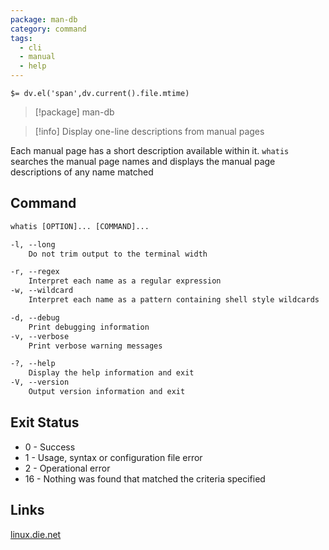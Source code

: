 ```yaml
---
package: man-db
category: command
tags:
  - cli
  - manual
  - help
---
```


`$= dv.el('span',dv.current().file.mtime)`
> [!package] man-db

> [!info] Display one-line descriptions from manual pages

Each manual page has a short description available within it. ``whatis`` searches the manual page names and displays the manual page descriptions of any name matched

## Command
```txt
whatis [OPTION]... [COMMAND]...

-l, --long
	Do not trim output to the terminal width

-r, --regex
	Interpret each name as a regular expression
-w, --wildcard
	Interpret each name as a pattern containing shell style wildcards

-d, --debug
	Print debugging information
-v, --verbose
	Print verbose warning messages

-?, --help
	Display the help information and exit 
-V, --version
	Output version information and exit
```

## Exit Status
- 0 - Success
- 1 - Usage, syntax or configuration file error
- 2 - Operational error
- 16 - Nothing was found that matched the criteria specified

## Links
[linux.die.net](https://linux.die.net/man/1/whatis)
